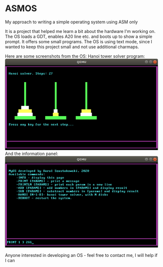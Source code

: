# ASMOS
My approach to writing a simple operating system using ASM only

It is a project that helped me learn a bit about the hardware I'm working on.
The OS loads a GDT, enables A20 line etc. and boots up to show 
a simple prompt. It offers some small programs. 
The OS is using text mode, since I wanted to keep this project small
and not use additional charmaps.


Here are some screenshots from the OS:
Hanoi tower solver program:
![Hanoi solver](hanoi.png)
And the information panel:
![Information panel](info.png)


Anyone interested in developing an OS - feel free to contact me, I will help if I can 
